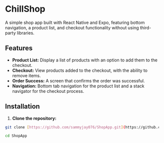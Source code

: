 # ChillShop

A simple shop app built with React Native and Expo, featuring bottom navigation, a product list, and checkout functionality without using third-party libraries.

## Features

- **Product List:** Display a list of products with an option to add them to the checkout.
- **Checkout:** View products added to the checkout, with the ability to remove items.
- **Order Success:** A screen that confirms the order was successful.
- **Navigation:** Bottom tab navigation for the product list and a stack navigator for the checkout process.

## Installation

1. **Clone the repository:**

```bash
git clone [https://github.com/sammyjay076/ShopApp.git](https://github.com/sammyjay076/ChillShop)

cd ShopApp
